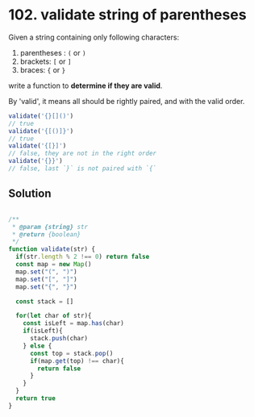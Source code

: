 # 102. validate string of parentheses

Given a string containing only following characters:

1. parentheses : `(` or `)`
2. brackets: `[` or `]`
3. braces: `{` or `}`

write a function to **determine if they are valid**.

By 'valid', it means all should be rightly paired, and with the valid order.

```js
validate('{}[]()') 
// true
validate('{[()]}') 
// true
validate('{[}]') 
// false, they are not in the right order
validate('{}}') 
// false, last `}` is not paired with `{`
```

## Solution

```js

/**
 * @param {string} str
 * @return {boolean} 
 */
function validate(str) {
  if(str.length % 2 !== 0) return false
  const map = new Map()
  map.set("(", ")")
  map.set("[", "]")
  map.set("{", "}")

  const stack = []

  for(let char of str){
    const isLeft = map.has(char)
    if(isLeft){
      stack.push(char)
    } else {
      const top = stack.pop()
      if(map.get(top) !== char){
        return false
      }
    }
  }
  return true
}
```

